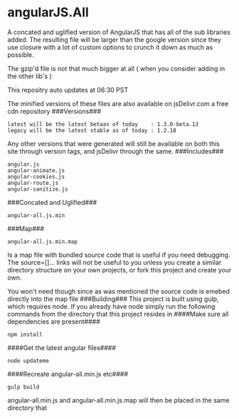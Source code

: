 angularJS.All
=============
A concated and uglified version of AngularJS that has all of the sub libraries added. The resulting file will be larger than the google version since they use closure with a lot of custom options to crunch it down as much as possible.

The gzip'd file is not that much bigger at all ( when you consider adding in the other lib's ) 

This repositry auto updates at 06:30 PST

The minified versions of these files are also available on jsDelivr.com a free cdn repository 
###Versions###
```
latest will be the latest betaas of today    : 1.3.0-beta.13
legacy will be the latest stable as of today : 1.2.18
```
Any other versions that were generated will still be available on both this site through version tags, and jsDelivr through the same. 
###Includes###
``` 
angular.js
angular-animate.js
angular-cookies.js
angular-route.js
angular-sanitize.js
```
###Concated and Uglified###
```
angular-all.js.min
```
###Map###
```
angular-all.js.min.map
```
Is a map file with bundled source code that is useful if you need debugging. The source=[]... links will not be useful to you unless you create a similar directory structure on your own projects, or fork this project and create your own.

You won't need though since as was mentioned the source code is emebed directly into the map file
###Building###
This project is built using gulp, which requires node.  If you already have node simply run the following commands from the directory that this project resides in
####Make sure all dependencies are present####
```
npm install
```
####Get the latest angular files####
```
node updateme
```
####Recreate angular-all.min.js etc####
```
gulp build
```
angular-all.min.js and angular-all.min.js.map will then be placed in the same directory that 
